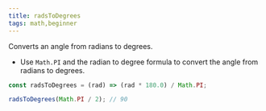 ```yaml
---
title: radsToDegrees
tags: math,beginner
---
```


Converts an angle from radians to degrees.

- Use `Math.PI` and the radian to degree formula to convert the angle from radians to degrees.

```js
const radsToDegrees = (rad) => (rad * 180.0) / Math.PI;
```

```js
radsToDegrees(Math.PI / 2); // 90
```
